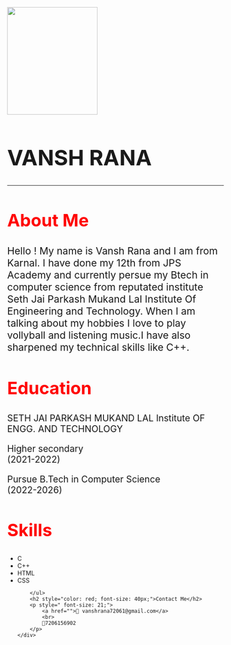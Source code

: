 <!DOCTYPE html>
<html lang="en">
<head>
    <meta charset="UTF-8">
    <meta name="viewport" content="width=device-width, initial-scale=1.0">
    <title>VANSH Profile</title>
    <a href="http://127.0.0.1:5500/vansh.html"></a>
</head>
<body>
    <div>
        <img src="WhatsApp Image 2023-10-12 at 21.29.28.jpg" alt="" width="210px" height="250px">
        <h1 style="font-size: 50px;">VANSH RANA</h1>
        <hr>
        <h2 style="color: red; font-size: 40px;">About Me</h2>
        <p style=" font-size: 23;">Hello ! My name is Vansh Rana and I am from Karnal. I have done my 12th from JPS Academy and currently persue my Btech in computer science from reputated institute Seth Jai Parkash Mukand Lal Institute Of Engineering and Technology.
             When I am talking about my hobbies I love to play vollyball and listening music.I have also sharpened my technical skills like C++.</p>
        <h2 style="color: red; font-size: 40px;">Education</h2>
        <p style=" font-size: 21;">SETH JAI PARKASH MUKAND LAL Institute OF ENGG. AND TECHNOLOGY</p>
        <p style=" font-size: 21;">Higher secondary <br>
            (2021-2022)</p>
        <p style=" font-size: 21;">Pursue B.Tech in Computer Science <br>
            (2022-2026)</p>   
        <h2 style="color: red; font-size: 40px;">Skills</h2>
        <ul>
            <li>C</li>
            <li>C++</li>
            <li>HTML</li>
            <li>CSS</li>

            
        </ul>
        <h2 style="color: red; font-size: 40px;">Contact Me</h2>
        <p style=" font-size: 21;">
            <a href="">📩 vanshrana72061@gmail.com</a>        
            <br>
            📲7206156902
        </p>      
    </div>
</body>
</html>
